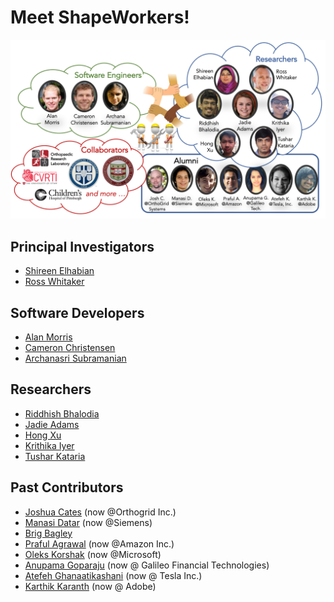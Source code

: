 # Meet ShapeWorkers!

![ShapeWorkers](../img/about/shapeworkers.png)

## Principal Investigators

- [Shireen Elhabian](http://www.sci.utah.edu/~shireen/)
- [Ross Whitaker](http://www.cs.utah.edu/~whitaker/)

## Software Developers

- [Alan Morris](https://www.sci.utah.edu/people/amorris.html)
- [Cameron Christensen](https://www.sci.utah.edu/people/cam.html)
- [Archanasri Subramanian](https://www.sci.utah.edu/people/archanasri.html)

## Researchers

- [Riddhish Bhalodia](https://www.sci.utah.edu/people/riddhishb.html)
- [Jadie Adams](https://www.sci.utah.edu/people/jadie.html)
- [Hong Xu](http://www.sci.utah.edu/people/hxu.html)
- [Krithika Iyer](https://www.sci.utah.edu/people/iyerkrithika.html)
- [Tushar Kataria](https://www.sci.utah.edu/people/tushar.kataria.html)
<!--- [Wasim Akram Gazi](https://www.sci.utah.edu/people/wasim.html)-->

## Past Contributors

- [Joshua Cates](http://www.sci.utah.edu/~cates/) (now @Orthogrid Inc.)
- [Manasi Datar](https://manasidatar.github.io/index.html) (now @Siemens)
- [Brig Bagley](http://www.cs.utah.edu/~bbagley/)
- [Praful Agrawal](https://www.linkedin.com/in/praful-agrawal-78a72b33) (now @Amazon Inc.)
- [Oleks Korshak](https://www.linkedin.com/in/olekskorshak) (now @Microsoft)
- [Anupama Goparaju](https://www.linkedin.com/in/anupamagoparaju) (now @ Galileo Financial Technologies)
- [Atefeh Ghanaatikashani](https://www.sci.utah.edu/people/atefeh.gk.html) (now @ Tesla Inc.)
- [Karthik Karanth](http://www.sci.utah.edu/people/karthik.html) (now @ Adobe)

